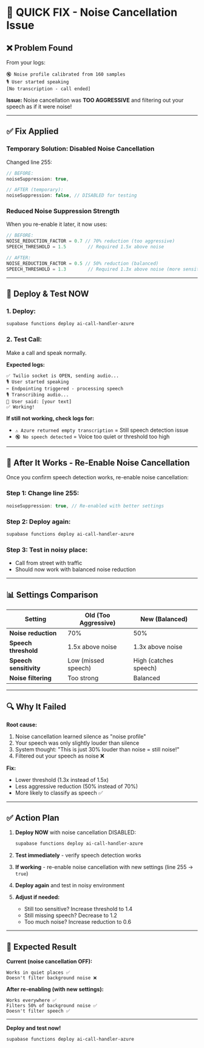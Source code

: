 # 🔧 QUICK FIX - Noise Cancellation Issue

## ❌ Problem Found

From your logs:
```
🔇 Noise profile calibrated from 160 samples
🎙️ User started speaking
[No transcription - call ended]
```

**Issue:** Noise cancellation was **TOO AGGRESSIVE** and filtering out your speech as if it were noise!

---

## ✅ Fix Applied

### **Temporary Solution: Disabled Noise Cancellation**

Changed line 255:
```typescript
// BEFORE:
noiseSuppression: true,

// AFTER (temporary):
noiseSuppression: false, // DISABLED for testing
```

### **Reduced Noise Suppression Strength**

When you re-enable it later, it now uses:
```typescript
// BEFORE:
NOISE_REDUCTION_FACTOR = 0.7 // 70% reduction (too aggressive)
SPEECH_THRESHOLD = 1.5        // Required 1.5x above noise

// AFTER:
NOISE_REDUCTION_FACTOR = 0.5 // 50% reduction (balanced)
SPEECH_THRESHOLD = 1.3        // Required 1.3x above noise (more sensitive)
```

---

## 🚀 Deploy & Test NOW

### **1. Deploy:**
```bash
supabase functions deploy ai-call-handler-azure
```

### **2. Test Call:**
Make a call and speak normally.

**Expected logs:**
```
✅ Twilio socket is OPEN, sending audio...
🎙️ User started speaking
✂️ Endpointing triggered - processing speech
🎙️ Transcribing audio...
🎤 User said: [your text]
✅ Working!
```

**If still not working, check logs for:**
- `⚠️ Azure returned empty transcription` = Still speech detection issue
- `🔇 No speech detected` = Voice too quiet or threshold too high

---

## 🔄 After It Works - Re-Enable Noise Cancellation

Once you confirm speech detection works, re-enable noise cancellation:

### **Step 1: Change line 255:**
```typescript
noiseSuppression: true, // Re-enabled with better settings
```

### **Step 2: Deploy again:**
```bash
supabase functions deploy ai-call-handler-azure
```

### **Step 3: Test in noisy place:**
- Call from street with traffic
- Should now work with balanced noise reduction

---

## 📊 Settings Comparison

| Setting | Old (Too Aggressive) | New (Balanced) |
|---------|---------------------|----------------|
| **Noise reduction** | 70% | 50% |
| **Speech threshold** | 1.5x above noise | 1.3x above noise |
| **Speech sensitivity** | Low (missed speech) | High (catches speech) |
| **Noise filtering** | Too strong | Balanced |

---

## 🔍 Why It Failed

**Root cause:**
1. Noise cancellation learned silence as "noise profile"
2. Your speech was only slightly louder than silence
3. System thought: "This is just 30% louder than noise = still noise!"
4. Filtered out your speech as noise ❌

**Fix:**
- Lower threshold (1.3x instead of 1.5x)
- Less aggressive reduction (50% instead of 70%)
- More likely to classify as speech ✅

---

## ✅ Action Plan

1. **Deploy NOW** with noise cancellation DISABLED:
   ```bash
   supabase functions deploy ai-call-handler-azure
   ```

2. **Test immediately** - verify speech detection works

3. **If working** - re-enable noise cancellation with new settings (line 255 → `true`)

4. **Deploy again** and test in noisy environment

5. **Adjust if needed:**
   - Still too sensitive? Increase threshold to 1.4
   - Still missing speech? Decrease to 1.2
   - Too much noise? Increase reduction to 0.6

---

## 🎯 Expected Result

**Current (noise cancellation OFF):**
```
Works in quiet places ✅
Doesn't filter background noise ❌
```

**After re-enabling (with new settings):**
```
Works everywhere ✅
Filters 50% of background noise ✅
Doesn't filter speech ✅
```

---

**Deploy and test now!**

```bash
supabase functions deploy ai-call-handler-azure
```
